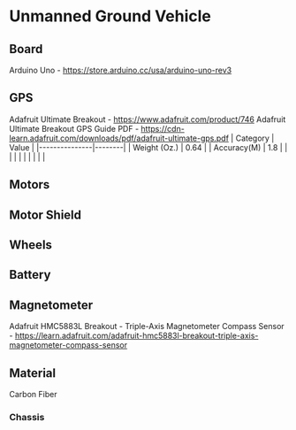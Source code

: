 # Unmanned Ground Vehicle

## Board
Arduino Uno - https://store.arduino.cc/usa/arduino-uno-rev3
## GPS
Adafruit Ultimate Breakout - https://www.adafruit.com/product/746
Adafruit Ultimate Breakout GPS Guide PDF - https://cdn-learn.adafruit.com/downloads/pdf/adafruit-ultimate-gps.pdf
| Category      |  Value |
|---------------|--------|
|  Weight (Oz.) |  0.64  |
|  Accuracy(M)  |   1.8  |
|               |        |
|               |        |
|               |        |
## Motors
## Motor Shield
## Wheels
## Battery
## Magnetometer
Adafruit HMC5883L Breakout - Triple-Axis Magnetometer Compass Sensor - https://learn.adafruit.com/adafruit-hmc5883l-breakout-triple-axis-magnetometer-compass-sensor
## Material
Carbon Fiber


### Chassis
